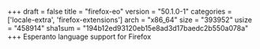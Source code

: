 +++
draft = false
title = "firefox-eo"
version = "50.1.0-1"
categories = ['locale-extra', 'firefox-extensions']
arch = "x86_64"
size = "393952"
usize = "458914"
sha1sum = "194b12ed93120eb15e8ad3d17baedc2b550a078a"
+++
Esperanto language support for Firefox
